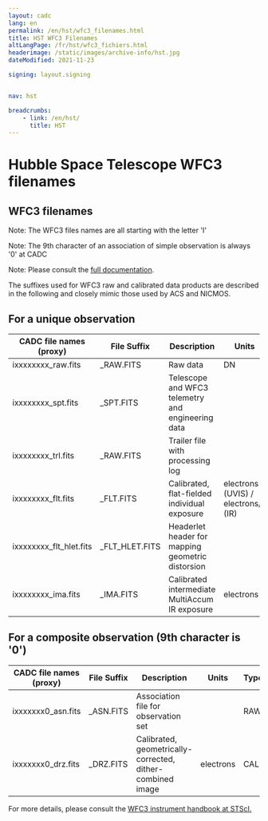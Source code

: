 ```yaml
---
layout: cadc
lang: en
permalink: /en/hst/wfc3_filenames.html
title: HST WFC3 Filenames
altLangPage: /fr/hst/wfc3_fichiers.html
headerimage: /static/images/archive-info/hst.jpg
dateModified: 2021-11-23

signing: layout.signing


nav: hst

breadcrumbs:
    - link: /en/hst/
      title: HST
---
```


<div class="span-6">
   <h1 id="wb-cont" class="wb-invisible">Hubble Space Telescope WFC3 filenames</h1>
   <h2 class="align-center">WFC3 filenames</h2>
              

<p class="color-attention">Note: The WFC3 files names are all starting with the letter 'I'</p>
<p class="color-attention">Note: The 9th character of an association of simple observation is always '0' at CADC</p>
<p class="color-attention">Note: Please consult the <a rel="external" href="http://www.stsci.edu/hst/wfc3/documents/handbooks/currentIHB/wfc3_cover.html" class="ui-link">full documentation</a>.</p>

<p class="color-attention">The suffixes used for WFC3 raw and calibrated data products are described in the following and closely mimic those used by ACS and NICMOS.</p>

<h2>For a unique observation</h2>
<table class="table">
   <thead>
      <tr>
         <th id="a"> CADC file names (proxy) </th>
         <th id="b">File Suffix</th>
         <th id="c">Description</th>
         <th id="d">Units</th>
         <th id="f">Type</th>
         <th id="e">Access Example</th>
      </tr>
   </thead>
   <tbody>
   <tr>
   <td headers="a">ixxxxxxxx_raw.fits</td>
   <td headers="b">_RAW.FITS</td>
   <td headers="c">Raw data</td>
   <td headers="d">DN </td>
   <td headers="f">RAW</td>
   <td headers="e"><a href="/data/pub/HST/product/i9zl53i0q_raw.fits" class="ui-link">i9zl53i0q_raw.fits</a></td>
   </tr>
   <tr>
   <td headers="a">ixxxxxxxx_spt.fits</td>
   <td headers="b">_SPT.FITS</td>
   <td headers="c">Telescope and WFC3 telemetry and engineering data</td>
   <td headers="d"></td>
   <td headers="f">RAW</td>
   <td headers="e"><a href="/data/pub/HST/product/i9zl53i0q_spt.fits" class="ui-link">i9zl53i0q_spt.fits</a></td>
   </tr>
   <tr>
   <td headers="a">ixxxxxxxx_trl.fits</td>
   <td headers="b">_RAW.FITS</td>
   <td headers="c">Trailer file with processing log</td>
   <td headers="d"></td>
   <td headers="f">RAW</td>
   <td headers="e"><a href="/data/pub/HST/product/i9zl53i0q_trl.fits" class="ui-link">i9zl53i0q_trl.fits</a></td>
   </tr>
   <tr>
   <td headers="a">ixxxxxxxx_flt.fits</td>
   <td headers="b">_FLT.FITS</td>
   <td headers="c">Calibrated, flat-fielded individual exposure</td>
   <td headers="d">electrons (UVIS) / electrons/s (IR)</td>
   <td headers="f">CAL</td>
   <td headers="e"><a href="/data/pub/HST/product/i9zl53i0q_flt.fits" class="ui-link">i9zl53i0q_flt.fits</a></td>
   </tr>
   <tr>
   <td headers="a">ixxxxxxxx_flt_hlet.fits</td>
   <td headers="b">_FLT_HLET.FITS</td>
   <td headers="c">Headerlet header for mapping geometric distorsion</td>
   <td headers="d"></td>
   <td headers="f">CAL</td>
   <td headers="e"><a href="/data/pub/HST/product/i9zl53i0q_flt_hlet.fits" class="ui-link">i9zl53i0q_flt_hlet.fits</a></td>
   </tr>
   <tr>
   <td headers="a">ixxxxxxxx_ima.fits</td>
   <td headers="b">_IMA.FITS</td>
   <td headers="c">Calibrated intermediate MultiAccum IR exposure</td>
   <td headers="d">electrons</td>
   <td headers="f">CAL</td>
   <td headers="e"><a href="/data/pub/HST/product/i9zl53i0q_ima.fits" class="ui-link">i9zl53i0q_ima.fits</a></td>
   </tr>
</tbody></table>

<h2>For a composite observation (9th character is '0')</h2>
<table class="table">
   <thead><tr>
   <th id="a"> CADC file names (proxy) </th>
   <th id="b">File Suffix</th>
   <th id="c">Description</th>
   <th id="d">Units</th>
   <th id="f">Type</th>
   <th id="e">Access Example</th>
   </tr>
   </thead>
   <tbody>
   <tr>
   <td headers="a">ixxxxxxx0_asn.fits</td>
   <td headers="b">_ASN.FITS</td>
   <td headers="c">Association file for observation set</td>
   <td headers="d"></td>
   <td headers="f">RAW</td>
   <td headers="e"><a href="/data/pub/HST/product/i9zl45010_asn.fits" class="ui-link">i9zl45010_asn.fits</a></td>
   </tr>
   <tr>
   <td headers="a">ixxxxxxx0_drz.fits</td>
   <td headers="b">_DRZ.FITS</td>
   <td headers="c">Calibrated, geometrically-corrected, dither-combined image</td>
   <td headers="d">electrons</td>
   <td headers="f">CAL</td>
   <td headers="e"><a href="/data/pub/HST/product/i9zl45010_drz.fits" class="ui-link">i9zl45010_drz.fits</a></td>
   </tr>
</tbody>
</table>

<p class="color-attention">
For more details, please consult the <a rel="external" href="http://www.stsci.edu/hst/wfc3/documents/handbooks/currentDHB/wfc3_cover.html" class="ui-link">WFC3 instrument handbook at STScI.</a>
</p>


</div>